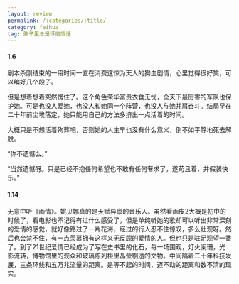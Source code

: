 ```yaml
---
layout: review
permalink: /:categories/:title/
category: feihua
tag: 脑子里总是琢磨废话
---
```


#### 1.6

剧本杀刚结束的一段时间一直在消费这惊为天人的狗血剧情，心里觉得很好笑，可以编好几个段子。

但是想着想着突然愣住了。这个角色荣华富贵衣食无忧，全天下最厉害的军队也保护她。可是也没人爱她，也没人和她同一个阵营，也没人与她并肩奋斗。结局早在二十年前尘埃落定，她只能用自己的方法多挤出一点活着的时间。

大概只是不想活着殉葬吧，否则她的人生早也没有什么意义，倒不如平静地死去解脱。



“你不遗憾么。”

“当然遗憾呀。只是已经不抱任何希望也不敢有任何奢求了，遂苟且着，并假装快乐。”



#### 1.14

无意中听《画情》。姚贝娜真的是天赋异禀的音乐人。虽然看画皮2大概是初中的时候了，看电影也不记得有过什么感受了，但是单纯听她的歌却可以听出非常深刻的爱情的感觉，就好像路过了一片花海，经过的行人忍不住惊叹，多么壮观呀。然后也会禁不住，有一点羡慕拥有这样义无反顾的爱情的人。但也只是驻足观望一番了。到了21世纪爱情已经成为了写在史书里的化石，每一场围观，灯火阑珊，光影流转，博物馆里的观众和玻璃陈列柜里晶莹剔透的文物。中间隔着二十年科技发展，三条环线和五万兆流量的距离。是等不起的时间，迈不动的距离和数不清的现实。

